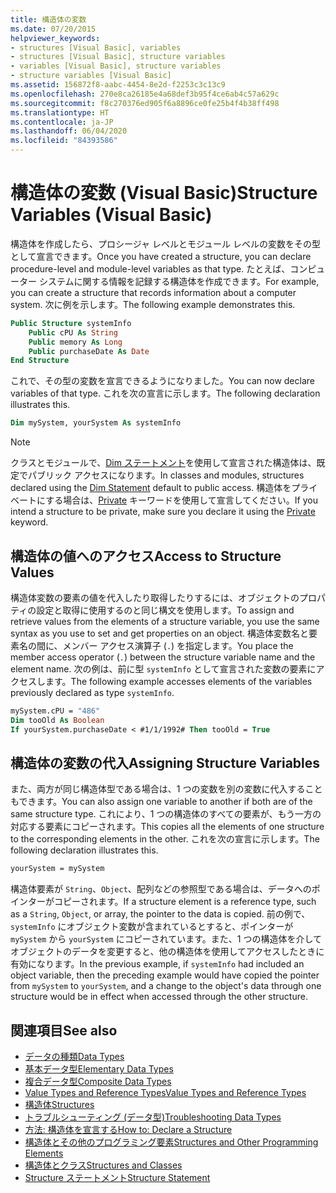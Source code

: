 ```yaml
---
title: 構造体の変数
ms.date: 07/20/2015
helpviewer_keywords:
- structures [Visual Basic], variables
- structures [Visual Basic], structure variables
- variables [Visual Basic], structure variables
- structure variables [Visual Basic]
ms.assetid: 156872f8-aabc-4454-8e2d-f2253c3c13c9
ms.openlocfilehash: 270e8ca26185e4a68def3b95f4ce6ab4c57a629c
ms.sourcegitcommit: f8c270376ed905f6a8896ce0fe25b4f4b38ff498
ms.translationtype: HT
ms.contentlocale: ja-JP
ms.lasthandoff: 06/04/2020
ms.locfileid: "84393586"
---
```

# <a name="structure-variables-visual-basic"></a><span data-ttu-id="68806-102">構造体の変数 (Visual Basic)</span><span class="sxs-lookup"><span data-stu-id="68806-102">Structure Variables (Visual Basic)</span></span>

<span data-ttu-id="68806-103">構造体を作成したら、プロシージャ レベルとモジュール レベルの変数をその型として宣言できます。</span><span class="sxs-lookup"><span data-stu-id="68806-103">Once you have created a structure, you can declare procedure-level and module-level variables as that type.</span></span> <span data-ttu-id="68806-104">たとえば、コンピューター システムに関する情報を記録する構造体を作成できます。</span><span class="sxs-lookup"><span data-stu-id="68806-104">For example, you can create a structure that records information about a computer system.</span></span> <span data-ttu-id="68806-105">次に例を示します。</span><span class="sxs-lookup"><span data-stu-id="68806-105">The following example demonstrates this.</span></span>

```vb
Public Structure systemInfo
    Public cPU As String
    Public memory As Long
    Public purchaseDate As Date
End Structure
```

<span data-ttu-id="68806-106">これで、その型の変数を宣言できるようになりました。</span><span class="sxs-lookup"><span data-stu-id="68806-106">You can now declare variables of that type.</span></span> <span data-ttu-id="68806-107">これを次の宣言に示します。</span><span class="sxs-lookup"><span data-stu-id="68806-107">The following declaration illustrates this.</span></span>

```vb
Dim mySystem, yourSystem As systemInfo
```

> [!NOTE]
> <span data-ttu-id="68806-108">クラスとモジュールで、[Dim ステートメント](../../../language-reference/statements/dim-statement.md)を使用して宣言された構造体は、既定でパブリック アクセスになります。</span><span class="sxs-lookup"><span data-stu-id="68806-108">In classes and modules, structures declared using the [Dim Statement](../../../language-reference/statements/dim-statement.md) default to public access.</span></span> <span data-ttu-id="68806-109">構造体をプライベートにする場合は、[Private](../../../language-reference/modifiers/private.md) キーワードを使用して宣言してください。</span><span class="sxs-lookup"><span data-stu-id="68806-109">If you intend a structure to be private, make sure you declare it using the [Private](../../../language-reference/modifiers/private.md) keyword.</span></span>

## <a name="access-to-structure-values"></a><span data-ttu-id="68806-110">構造体の値へのアクセス</span><span class="sxs-lookup"><span data-stu-id="68806-110">Access to Structure Values</span></span>

<span data-ttu-id="68806-111">構造体変数の要素の値を代入したり取得したりするには、オブジェクトのプロパティの設定と取得に使用するのと同じ構文を使用します。</span><span class="sxs-lookup"><span data-stu-id="68806-111">To assign and retrieve values from the elements of a structure variable, you use the same syntax as you use to set and get properties on an object.</span></span> <span data-ttu-id="68806-112">構造体変数名と要素名の間に、メンバー アクセス演算子 (`.`) を指定します。</span><span class="sxs-lookup"><span data-stu-id="68806-112">You place the member access operator (`.`) between the structure variable name and the element name.</span></span> <span data-ttu-id="68806-113">次の例は、前に型 `systemInfo` として宣言された変数の要素にアクセスします。</span><span class="sxs-lookup"><span data-stu-id="68806-113">The following example accesses elements of the variables previously declared as type `systemInfo`.</span></span>

```vb
mySystem.cPU = "486"
Dim tooOld As Boolean
If yourSystem.purchaseDate < #1/1/1992# Then tooOld = True
```

## <a name="assigning-structure-variables"></a><span data-ttu-id="68806-114">構造体の変数の代入</span><span class="sxs-lookup"><span data-stu-id="68806-114">Assigning Structure Variables</span></span>

<span data-ttu-id="68806-115">また、両方が同じ構造体型である場合は、1 つの変数を別の変数に代入することもできます。</span><span class="sxs-lookup"><span data-stu-id="68806-115">You can also assign one variable to another if both are of the same structure type.</span></span> <span data-ttu-id="68806-116">これにより、1 つの構造体のすべての要素が、もう一方の対応する要素にコピーされます。</span><span class="sxs-lookup"><span data-stu-id="68806-116">This copies all the elements of one structure to the corresponding elements in the other.</span></span> <span data-ttu-id="68806-117">これを次の宣言に示します。</span><span class="sxs-lookup"><span data-stu-id="68806-117">The following declaration illustrates this.</span></span>

```vb
yourSystem = mySystem
```

<span data-ttu-id="68806-118">構造体要素が `String`、`Object`、配列などの参照型である場合は、データへのポインターがコピーされます。</span><span class="sxs-lookup"><span data-stu-id="68806-118">If a structure element is a reference type, such as a `String`, `Object`, or array, the pointer to the data is copied.</span></span> <span data-ttu-id="68806-119">前の例で、`systemInfo` にオブジェクト変数が含まれているとすると、ポインターが `mySystem` から `yourSystem` にコピーされています。また、1 つの構造体を介してオブジェクトのデータを変更すると、他の構造体を使用してアクセスしたときに有効になります。</span><span class="sxs-lookup"><span data-stu-id="68806-119">In the previous example, if `systemInfo` had included an object variable, then the preceding example would have copied the pointer from `mySystem` to `yourSystem`, and a change to the object's data through one structure would be in effect when accessed through the other structure.</span></span>

## <a name="see-also"></a><span data-ttu-id="68806-120">関連項目</span><span class="sxs-lookup"><span data-stu-id="68806-120">See also</span></span>

- [<span data-ttu-id="68806-121">データの種類</span><span class="sxs-lookup"><span data-stu-id="68806-121">Data Types</span></span>](index.md)
- [<span data-ttu-id="68806-122">基本データ型</span><span class="sxs-lookup"><span data-stu-id="68806-122">Elementary Data Types</span></span>](elementary-data-types.md)
- [<span data-ttu-id="68806-123">複合データ型</span><span class="sxs-lookup"><span data-stu-id="68806-123">Composite Data Types</span></span>](composite-data-types.md)
- [<span data-ttu-id="68806-124">Value Types and Reference Types</span><span class="sxs-lookup"><span data-stu-id="68806-124">Value Types and Reference Types</span></span>](value-types-and-reference-types.md)
- [<span data-ttu-id="68806-125">構造体</span><span class="sxs-lookup"><span data-stu-id="68806-125">Structures</span></span>](structures.md)
- [<span data-ttu-id="68806-126">トラブルシューティング (データ型)</span><span class="sxs-lookup"><span data-stu-id="68806-126">Troubleshooting Data Types</span></span>](troubleshooting-data-types.md)
- [<span data-ttu-id="68806-127">方法: 構造体を宣言する</span><span class="sxs-lookup"><span data-stu-id="68806-127">How to: Declare a Structure</span></span>](how-to-declare-a-structure.md)
- [<span data-ttu-id="68806-128">構造体とその他のプログラミング要素</span><span class="sxs-lookup"><span data-stu-id="68806-128">Structures and Other Programming Elements</span></span>](structures-and-other-programming-elements.md)
- [<span data-ttu-id="68806-129">構造体とクラス</span><span class="sxs-lookup"><span data-stu-id="68806-129">Structures and Classes</span></span>](structures-and-classes.md)
- [<span data-ttu-id="68806-130">Structure ステートメント</span><span class="sxs-lookup"><span data-stu-id="68806-130">Structure Statement</span></span>](../../../language-reference/statements/structure-statement.md)
